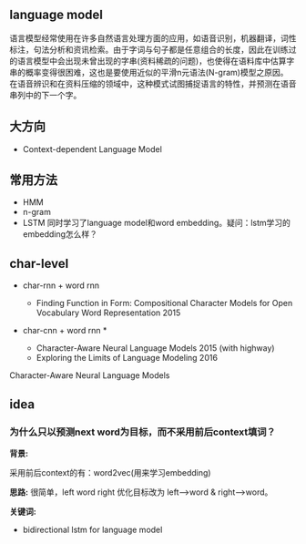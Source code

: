 




## language model

语言模型经常使用在许多自然语言处理方面的应用，如语音识别，机器翻译，词性标注，句法分析和资讯检索。由于字词与句子都是任意组合的长度，因此在训练过的语言模型中会出现未曾出现的字串(资料稀疏的问题)，也使得在语料库中估算字串的概率变得很困难，这也是要使用近似的平滑n元语法(N-gram)模型之原因。
在语音辨识和在资料压缩的领域中，这种模式试图捕捉语言的特性，并预测在语音串列中的下一个字。



## 大方向
* Context-dependent Language Model 


## 常用方法
- HMM
- n-gram
- LSTM 同时学习了language model和word embedding。疑问：lstm学习的embedding怎么样？



## char-level

* char-rnn + word rnn
    * Finding Function in Form: Compositional Character Models for Open Vocabulary Word Representation 2015

* char-cnn + word rnn
    * 
    * Character-Aware Neural Language Models 2015 (with highway)
    * Exploring the Limits of Language Modeling 2016




Character-Aware Neural Language Models

## idea
###  为什么只以预测next word为目标，而不采用前后context填词？

**背景:**

采用前后context的有：word2vec(用来学习embedding)

**思路:** 很简单，left word right
优化目标改为 left-->word & right-->word。

**关键词:**
* bidirectional lstm for language model